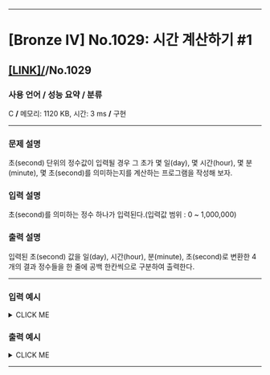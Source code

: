<hr>

# [Bronze IV] No.1029: 시간 계산하기 #1 

## [[LINK]/](http://ascode.org/problem.php?id=1029)/No.1029 

### 사용 언어 / 성능 요약 / 분류 

C **/** 메모리: 1120 KB, 시간: 3 ms **/** 구현 <br>

<hr>

### 문제 설명 

초(second) 단위의 정수값이 입력될 경우 그 초가 몇 일(day), 몇 시간(hour), 몇 분(minute), 몇 초(second)를 의미하는지를 계산하는 프로그램을 작성해 보자. <br>

### 입력 설명 

초(second)를 의미하는 정수 하나가 입력된다.(입력값 범위 : 0 ~ 1,000,000) <br>

### 출력 설명 

입력된 초(second) 값을 일(day), 시간(hour), 분(minute), 초(second)로 변환한 4개의 결과 정수들을 한 줄에 공백 한칸씩으로 구분하여 출력한다. <br>

<hr>

### 입력 예시

<details><summary>CLICK ME</summary>
<pre>
<strong>100000</strong>
</pre>
</details>

### 출력 예시

<details><summary>CLICK ME</summary>
<pre>
<strong>1 3 46 40</strong>
</pre>
</details>

<hr>
